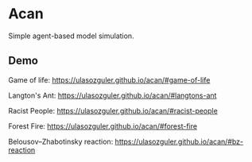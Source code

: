 # Acan

Simple agent-based model simulation.

## Demo

Game of life: https://ulasozguler.github.io/acan/#game-of-life

Langton's Ant: https://ulasozguler.github.io/acan/#langtons-ant

Racist People: https://ulasozguler.github.io/acan/#racist-people

Forest Fire: https://ulasozguler.github.io/acan/#forest-fire

Belousov–Zhabotinsky reaction: https://ulasozguler.github.io/acan/#bz-reaction